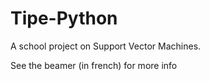 # Tipe-Python
A school project on Support Vector Machines.

See the beamer (in french) for more info
